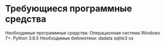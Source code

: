 # Требующиеся программные средства
Необходимые программные средства:
  Операционная система Windows 7+.
  Python 3.8.5
Необходимые библиотеки:
  dadata
  sqlite3
  os
